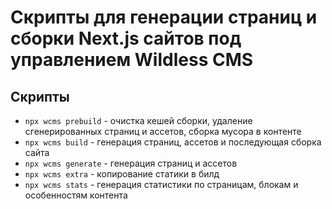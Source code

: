 # Скрипты для генерации страниц и сборки Next.js сайтов под управлением Wildless CMS

## Скрипты

- `npx wcms prebuild` - очистка кешей сборки, удаление сгенерированных страниц и ассетов, сборка мусора в контенте
- `npx wcms build` - генерация страниц, ассетов и последующая сборка сайта
- `npx wcms generate` - генерация страниц и ассетов
- `npx wcms extra` - копирование статики в билд
- `npx wcms stats` - генерация статистики по страницам, блокам и особенностям контента
